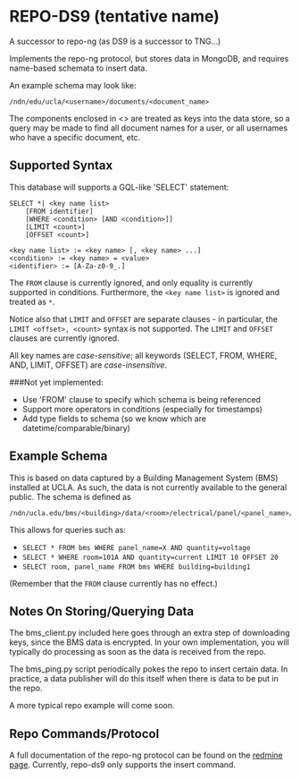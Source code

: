 REPO-DS9 (tentative name)
==============

A successor to repo-ng (as DS9 is a successor to TNG...)    

Implements the repo-ng protocol, but stores data in MongoDB, and requires 
name-based schemata to insert data.

An example schema may look like:

    /ndn/edu/ucla/<username>/documents/<document_name>

The components enclosed in \<\> are treated as keys into the data store, so a
 query may be made to find all document names for a user, or all usernames who
 have a specific document, etc.


Supported Syntax
----------------

This database will supports a GQL-like 'SELECT' statement:

    SELECT *| <key name list>
        [FROM identifier]
        [WHERE <condition> [AND <condition>]]
        [LIMIT <count>]
        [OFFSET <count>]

    <key name list> := <key name> [, <key name> ...]
    <condition> := <key name> = <value>
    <identifier> := [A-Za-z0-9_.]

The `FROM` clause is currently ignored, and only equality is currently supported
in conditions. Furthermore, the `<key name list>` is ignored and treated 
as `*`.

Notice also that `LIMIT` and `OFFSET` are separate clauses - in particular, 
the `LIMIT <offset>, <count>` syntax is not supported. The `LIMIT` and `OFFSET` clauses are currently ignored.

All key names are *case-sensitive*; all keywords (SELECT, FROM, WHERE,
 AND, LIMIT, OFFSET) are *case-insensitive*.

###Not yet implemented:
*   Use 'FROM' clause to specify which schema is being referenced
*   Support more operators in conditions (especially for timestamps)
*   Add type fields to schema (so we know which are datetime/comparable/binary)

Example Schema
--------------

This is based on data captured by a Building Management System (BMS) installed 
at UCLA. As such, the data is not currently available to the general public. 
The schema is defined as

    /ndn/ucla.edu/bms/<building>/data/<room>/electrical/panel/<panel_name>/<quantity>/<quantity_type>/

This allows for queries such as:
*   `SELECT * FROM bms WHERE panel_name=X AND quantity=voltage`
*   `SELECT * WHERE room=101A AND quantity=current LIMIT 10 OFFSET 20`
*   `SELECT room, panel_name FROM bms WHERE building=building1`

(Remember that the `FROM` clause currently has no effect.)

Notes On Storing/Querying Data
------------------------------

The bms\_client.py included here goes through an extra step of downloading 
keys, since the BMS data is encrypted. In your own implementation, you will
typically do processing as soon as the data is received from the repo.

The bms\_ping.py script periodically pokes the repo to insert certain data. 
In practice, a data publisher will do this itself when there is data to be put
in the repo.

A more typical repo example will come soon.

Repo Commands/Protocol
----------------------

A full documentation of the repo-ng protocol can be found on the
[redmine page](http://redmine.named-data.net/projects/repo-ng/wiki). Currently,
repo-ds9 only supports the insert command.
